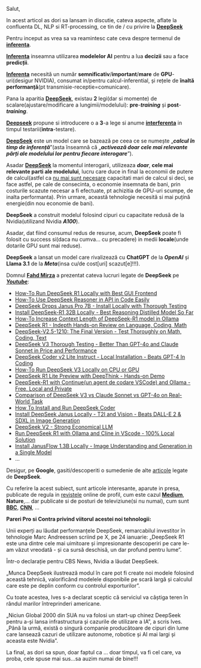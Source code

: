Salut,

In acest articol as dori sa lansam in discutie, cateva aspecte, aflate la confluenta DL, NLP si RT-processing, ce tin de / cu privire la [**DeepSeek**](https://www.stiripesurse.ro/cutremur-in-domeniul-inteligentei-artificiale-ce-este-deepseek-si-de-ce-ii-sperie-pe-investitori_3563231.html)

Pentru inceput as vrea sa va reamintesc cate ceva despre termenul de [**inferenta**](https://ro.wikipedia.org/wiki/Inferen%C8%9B%C4%83).

[**Inferenta**](https://en.wikipedia.org/wiki/Inference) inseamna utilizarea **modelelor AI** pentru a lua **decizii** sau a face **predicții**.

[**Inferenta**](https://ro.wiktionary.org/wiki/inferen%C8%9B%C4%83) necesită un număr **semnificativ**/**important**/**mare** de **GPU**-uri(desigur NVIDIA), consumat in/pentru calcul-inferential, și rețele de **înaltă performanță**(pt transmisie-receptie=comunicare).

Pana la aparitia [**DeepSeek**](https://en.wikipedia.org/wiki/DeepSeek), existau **2** legi(dar si momente) de scalare(ajustare/modificare a lungimii/modelului): **pre**-***training*** și **post**-***training***.

[**Deepseek**](https://www.deepseek.com/) propune si introducere o a **3**-a lege si anume [**interferenta**](https://www.wikiwand.com/ro/articles/Inferen%C8%9Ba_bayesian%C4%83) in timpul testarii(**intra**-testare).

[**DeepSeek**](https://deepseekcoder.github.io/) este un model care se bazează pe ceea ce se numește „***calcul în timp de inferență***”(asta înseamnă că „***activează doar cele mai relevante părți ale modelului lor pentru fiecare interogare***”).

Asadar [**DeepSeek**](https://github.com/deepseek-ai/DeepSeek-V3) la momentul interogarii, utilizeaza ***doar***, **cele mai relevante parti ale modelului**, lucru care duce in final la economii de putere de calcul(astfel ca [nu mai sunt necesare](https://context.reverso.net/traducere/engleza-romana/inference) capacitati mari de calcul si deci, se face astfel, pe cale de consecinta, o economie insemnata de bani, prin costurile scazute necesar a fi efectuate, pt achizitia de GPU-uri scumpe, de inalta performanta). Prin urmare, această tehnologie necesită si mai puțină energie(din nou economie de bani).

**DeepSeek** a construit modelul folosind cipuri cu capacitate redusă de la Nvidia(utilizand Nvidia ***A100***).

Asadar, dat fiind consumul redus de resurse, acum, **DeepSeek** poate fi folosit cu success si(daca nu cumva... cu precadere) in medii **locale**(unde dotarile GPU sunt mai reduse).

**DeepSeek** a lansat un model care rivalizează cu **ChatGPT** de la ***OpenAI*** și **Llama 3.1** de la ***Meta***(insa cu/de cost[uri] scazut[e]!!!).

Domnul [**Fahd Mirza**](https://www.youtube.com/channel/UCPix8N6PMRI4KzgyjuZeF0g) a prezentat cateva lucruri legate de **DeepSeek** pe [***Youtube***](https://www.youtube.com/results?search_query=Fahd+Mirza+DeepSeek):

 - [How-To Run DeepSeek R1 Locally with Best GUI Frontend](https://www.youtube.com/watch?v=b2DBWKBJj3Q&ab_channel=FahdMirza)
 - [How-To Use DeepSeek Reasoner in API in Code Easily](https://www.youtube.com/watch?v=WbKa-gxVybA&ab_channel=FahdMirza)
 - [DeepSeek Drops Janus Pro 7B - Install Locally with Thorough Testing](https://www.youtube.com/watch?v=bWon3I2bGhg&ab_channel=FahdMirza)
 - [Install DeepSeek-R1 32B Locally - Best Reasoning Distilled Model So Far](https://www.youtube.com/watch?v=BTNZ1tmVkzA&ab_channel=FahdMirza)
 - [How-To Increase Context Length of DeepSeek-R1 model in Ollama](https://www.youtube.com/watch?v=BDwM93nhdD4&ab_channel=FahdMirza)
 - [DeepSeek R1 - Indepth Hands-on Review on Language, Coding, Math](https://www.youtube.com/watch?v=x-W56bxJws0&ab_channel=FahdMirza)
 - [DeepSeek-V2.5-1210: The Final Version - Test Thoroughly on Math, Coding, Text](https://www.youtube.com/watch?v=h6mzItl32n8&ab_channel=FahdMirza)
 - [DeepSeek V3 Thorough Testing - Better Than GPT-4o and Claude Sonnet in Price and Performance](https://www.youtube.com/watch?v=vz1Cs9CpxOg&ab_channel=FahdMirza)
 - [DeepSeek Coder v2 Lite Instruct - Local Installation - Beats GPT-4 In Coding](https://www.youtube.com/watch?v=rlxsDC9aza0&ab_channel=FahdMirza)
 - [How-To Run DeepSeek V3 Locally on CPU or GPU](https://www.youtube.com/watch?v=uMWPXFDaXBM&ab_channel=FahdMirza)
 - [DeepSeek R1 Lite Preview with DeepThink - Hands-on Demo](https://www.youtube.com/watch?v=1WArHOSq--8&ab_channel=FahdMirza)
 - [DeepSeek-R1 with Continue(un agent de codare VSCode) and Ollama - Free, Local and Private](https://www.youtube.com/watch?v=-q-3ghi4A8E&ab_channel=FahdMirza)
 - [Comparison of DeepSeek V3 vs Claude Sonnet vs GPT-4o on Real-World Task](https://www.youtube.com/watch?v=22EQ9M9SKK0&ab_channel=FahdMirza)
 - [How To Install and Run DeepSeek Coder](https://www.youtube.com/watch?v=DwPxCtO-ZU0&ab_channel=FahdMirza)
 - [Install DeepSeek Janus Locally - T2I and Vision - Beats DALL-E 2 & SDXL in Image Generation](https://www.youtube.com/watch?v=uH2SWux7rnQ&ab_channel=FahdMirza)
 - [DeepSeek V2 - Strong Economical LLM](https://www.youtube.com/watch?v=AvEGaqFvnYs&ab_channel=FahdMirza)
 - [Run DeepSeek R1 with Ollama and Cline in VScode - 100% Local Solution](https://www.youtube.com/watch?v=oeBDn6vclz0&ab_channel=FahdMirza)
 - [Install JanusFlow 1.3B Locally - Image Understanding and Generation in a Single Model](https://www.youtube.com/watch?v=P2jlL-Zmw-g&ab_channel=FahdMirza)
 - ...

Desigur, pe **Google**, gasiti/descoperiti o sumedenie de alte [articole](https://www.tiktok.com/@iamleorobles/video/7463886995085987114) legate de **DeepSeek**.

Cu referire la acest subiect, sunt articole interesante, aparute in presa, publicate de regula in [revistele](https://medium.com/@thesab/how-deepseek-overtook-chatgpt-the-rise-of-chinas-ai-powerhouse-bfd1a0062161) online de profil, cum este cazul [**Medium**](https://medium.com/@sahin.samia/deepseek-r1-explained-pioneering-the-next-era-of-reasoning-driven-ai-3eeb5ac4d4a0), **Nature**,... dar publicate si de posturi de televiziune(si nu numai), cum sunt [**BBC**](https://www.bbc.com/news/articles/cd643wx888qo), [**CNN**](https://www.cnn.com/2025/01/27/tech/deepseek-stocks-ai-china/index.html), ...

**Pareri Pro si Contra privind viitorul acestei noi tehnologii:**

Unii experți au lăudat performanțele DeepSeek, remarcabilul investitor în tehnologie Marc Andreessen scriind pe X, pe 24 ianuarie: „DeepSeek R1 este una dintre cele mai uimitoare și impresionante descoperiri pe care le-am văzut vreodată - și ca sursă deschisă, un dar profund pentru lume”.

Într-o declarație pentru CBS News, Nvidia a lăudat DeepSeek.

„Munca DeepSeek ilustrează modul în care pot fi create noi modele folosind această tehnică, valorificând modelele disponibile pe scară largă și calculul care este pe deplin conform cu controlul exporturilor”.

Cu toate acestea, Ives s-a declarat sceptic că serviciul va câștiga teren în rândul marilor întreprinderi americane.

„Niciun Global 2000 din SUA nu va folosi un start-up chinez DeepSeek pentru a-și lansa infrastructura și cazurile de utilizare a IA”, a scris Ives. „Până la urmă, există o singură companie producătoare de cipuri din lume care lansează cazuri de utilizare autonome, robotice și AI mai largi și aceasta este Nvidia”.

La final, as dori sa spun, doar faptul ca ... doar timpul, va fi cel care, va proba, cele spuse mai sus...sa auzim numai de bine!!!
